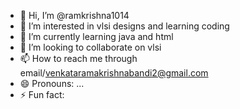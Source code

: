 - 👋 Hi, I’m @ramkrishna1014
- 👀 I’m interested in vlsi designs and learning coding 
- 🌱 I’m currently learning java  and html
- 💞️ I’m looking to collaborate on vlsi 
- 📫 How to reach me through email/venkataramakrishnabandi2@gmail.com
- 😄 Pronouns: ...
- ⚡ Fun fact:

<!---
ramkrishna1014/ramkrishna1014 is a ✨ special ✨ repository because its `README.md` (this file) appears on your GitHub profile.
You can click the Preview link to take a look at your changes.
--->
